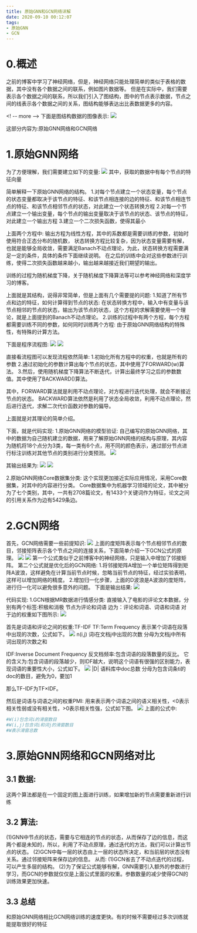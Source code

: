 ```yaml
---
title: 原始GNN和GCN网络详解
date: 2020-09-10 00:12:07
tags:
- 原始GNN
- GCN
---
```

# 0.概述
之前的博客中学习了神经网络，但是，神经网络只能处理简单的类似于表格的数据，其中没有各个数据之间的联系，例如图片数据等。
但是在实际中，我们需要表示各个数据之间的联系，所以我们引入了图结构，图中的节点表示数据，节点之间的线表示各个数据之间的关系，图结构能够表达出比表数据更多的内容。

<! -- more -->
下面是图结构数据的图像表示:
![](图结构数据图像.png)

这部分内容为:原始GNN网络和GCN网络



# 1.原始GNN网络

为了方便理解，我们需要建立如下的变量:
![](原始GNN网络变量.png)
其中，获取的数据中有每个节点的特征向量

简单解释一下原始GNN网络的结构。
1.对每个节点建立一个状态变量，每个节点的状态变量都取决于该节点的特征、和该节点相连接的边的特征、和该节点相连节点的特征、和该节点相邻节点的状态，对此建立一个状态转换方程
2.对每一个节点建立一个输出变量，每个节点的输出变量取决于该节点的状态、该节点的特征，对此建立一个输出方程
3.建立一个二次损失函数，使得其最小

上面两个方程中:
输出方程为线性方程，其中的系数都是需要训练的参数，初始时使用符合正态分布的随机数，
状态转换方程比较复杂，因为状态变量需要有解，也就是能够全局收敛，需要满足Banach不动点理论，为此，状态转换方程需要满足一定的条件，具体的条件下面继续说明。
在之后的训练中会对这些参数进行训练，使得二次损失函数越来越小，输出越来越接近我们期望的输出。

训练的过程为随机梯度下降，关于随机梯度下降算法等可以参考神经网络和深度学习的博客。

上面就是其结构，说得非常简单，但是上面有几个需要提的问题:
1.知道了所有节点和边的特征，如何计算得到节点的状态:
在状态转换方程中，输入中有变量与该节点相邻的节点的状态，输出为该节点的状态，这个方程的求解需要使用一个理论，就是上面提到的Banach不动点理论。
2.训练的过程中有两个方程，每个方程都需要训练不同的参数，如何同时训练两个方程:
由于原始GNN网络结构的特殊性，有特殊的计算方法。

下面是程序流程图:
![](原始GNN网络程序流程图1.png)
![](原始GNN网络程序流程图2.png)

直接看流程图可以发现流程依然简单:
1.初始化所有方程中的权重，也就是所有的参数
2.通过初始化的参数计算出每个节点的状态，其中使用了FORWARD(w)算法。
3.然后，使用随机梯度下降算法不断迭代，计算出最终学习之后的参数数值。其中使用了BACKWARD()算法。

其中，FORWARD算法就是利用不动点理论，对方程进行迭代处理，就会不断接近节点的状态。
BACKWARD算法依然是利用了状态全局收敛，利用不动点理论，然后进行迭代，求解二次代价函数对参数的偏导。

上面就是对其理论的简单介绍。

下面，就是代码实现:
1.原始GNN网络的模型验证:
自己编写的原始GNN网络，其中的数据为自己随机建立的数据，用来了解原始GNN网络的结构与原理，其内容为随机将18个点分为3类，每一类有6个点，用不同的颜色表示，通过部分节点进行标注训练对其他节点的类别进行分类预测。
![](原始GNN网络验证模型.png)

其输出结果为:
![](原始GNN网络验证模型输出1.png)
![](原始GNN网络验证模型输出2.png)

2.原始GNN网络Core数据集分类:
这个实现更加接近实际应用情况，采用Core数据集，对其中的内容进行分类。
Core数据集中为机器学习领域的论文，其中被分为了七个类别，其中，一共有2708篇论文，有1433个关键词作为特征，论文之间的引用关系作为边有5429条边。

# 2.GCN网络
首先，GCN网络需要一些前提知识:
![](GCN邻接矩阵.png)
上面的度矩阵表示每个节点相邻节点的数目，邻接矩阵表示各个节点之间的连接关系，下面简单介绍一下GCN公式的原理。
![](GCN公式简单推导1.png)
![](GCN公式简单推导2.png)
第一个公式类似于之前博客中的神经网络，只是输入中增加了邻接矩阵。
第二个公式就是优化后的GCN网络:
1.将邻接矩阵A增加一个单位矩阵得到矩阵A波浪，这样避免在计算当前节点时候，忽略当前节点的特征，经过实验表明，这样可以增加网络的精度。
2.增加归一化步骤，上面的D波浪是A波浪的度矩阵，进行归一化可以避免很多意外的问题。
下面是输出结果:
![](GCN输出结果.png)

代码实现:
1.GCN根据MR数据进行情感分类:
直接输入了电影的评论文本数据，分别有两个标签:积极和消极
节点为评论和词语
边为：评论和词语、词语和词语
对于边的权重如下图所示:
![](GCN网络MR数据边权重公式.png)

首先是词语和评论之间的权重:TF-IDF
TF:Term Frequency
表示某个词语在段落中出现的次数，公式如下。
![](TF公式.png)
n(i,j) 词i在文档j中出现的次数
分母为文档j中所有词出现的次数之和

IDF:Inverse Document Frequency
反文档频率:包含词语的段落数量的反比。
它的含义为:包含词语的段落越少，则IDF越大，说明这个词语有很强的区别能力，表现词语的重要性大小，公式如下。
![](IDF公式.png)
|D| 语料库中doc总数
分母为包含词条ti的doc的数目，避免为0，要加1

那么TF-IDF为TF×IDF。

然后是词语与词语之间的权重PMI:
用来表示两个词语之间的语义相关性，<0表示相关性弱或没有相关性，>0表示相关性强，公式如下图。
![](PMI公式.png)
上面的公式中:
```bash
#W(i)包含词i的滑窗数目
#W(i,j)包含词i和词j的滑窗数目
#W表示滑窗总数
```

# 3.原始GNN网络和GCN网络对比

## 3.1 数据:
这两个算法都是在一个固定的图上面进行训练，如果增加新的节点需要重新进行训练

## 3.2 算法:
(1)GNN中节点的状态，需要与它相连的节点的状态，从而保存了边的信息，而这两个都是未知的，所以，利用了不动点原理，通过迭代的方法，我们可以计算出节点的状态。
(2)GCN中每一层的状态由上一层的状态所决定，和当前层的状态没有关系。通过邻接矩阵来保存边的信息。
从而:
(1)GCN省去了不动点迭代的过程，可以产生多层的结构。
(2)为了保证公式能够有解，GNN需要引入额外的参数进行学习，而GCN的参数就仅仅是上面公式里面的权重。参数数量的减少使得GCN的训练效果更加快速。

## 3.3 总结
和原始GNN网络相比GCN网络训练的速度更快。有的时候不需要经过多次训练就能提取很好的特征
